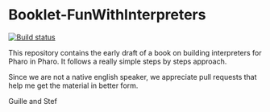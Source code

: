# Booklet-FunWithInterpreters

[![Build status]( https://travis-ci.com/SquareBracketAssociates/Booklet-FunWithInterpreters.svg?branch=master)](https://travis-ci.com/SquareBracketAssociates/Booklet-FunWithInterpreters)

This repository contains the early draft of a book on building interpreters for Pharo in Pharo. 
It follows a really simple steps by steps approach. 

Since we are not a native english speaker, we appreciate pull requests that help me get the material in better form.


Guille and Stef
